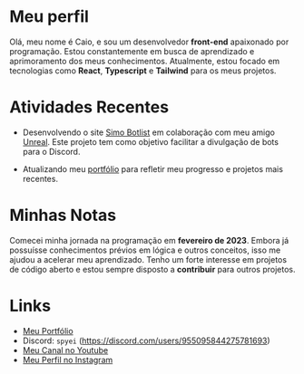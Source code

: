 # Meu perfil

Olá, meu nome é Caio, e sou um desenvolvedor **front-end** apaixonado por programação. Estou constantemente em busca de aprendizado e aprimoramento dos meus conhecimentos. Atualmente, estou focado em tecnologias como **React**, **Typescript** e **Tailwind** para os meus projetos.

# Atividades Recentes

- Desenvolvendo o site [Simo Botlist](https://simo-botlist.vercel.app) em colaboração com meu amigo [Unreal](https://github.com/ayunreal). Este projeto tem como objetivo facilitar a divulgação de bots para o Discord.

- Atualizando meu [portfólio](https://github.com/spyei/potfolio) para refletir meu progresso e projetos mais recentes.

# Minhas Notas

Comecei minha jornada na programação em **fevereiro de 2023**. Embora já possuísse conhecimentos prévios em lógica e outros conceitos, isso me ajudou a acelerar meu aprendizado. Tenho um forte interesse em projetos de código aberto e estou sempre disposto a **contribuir** para outros projetos.

# Links

- [Meu Portfólio](https://spyei.online)
- Discord: `spyei` (https://discord.com/users/955095844275781693)
- [Meu Canal no Youtube](https://youtube.com/spyei)
- [Meu Perfil no Instagram](https://instagram.com/caiuwu_)
